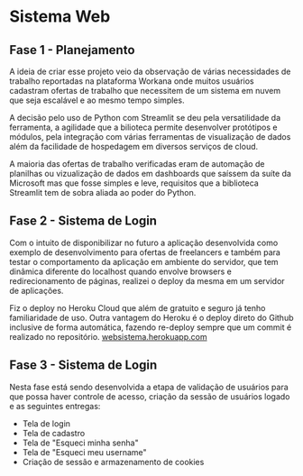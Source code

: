 # Sistema Web

## Fase 1 - Planejamento

A ideia de criar esse projeto veio da observação de várias necessidades de trabalho reportadas na plataforma Workana onde muitos usuários cadastram ofertas de trabalho que necessitem de um sistema em nuvem que seja escalável e ao mesmo tempo simples.

A decisão pelo uso de Python com Streamlit se deu pela versatilidade da ferramenta, a agilidade que a bilioteca permite desenvolver protótipos e módulos, pela integração com várias ferramentas de visualização de dados além da facilidade de hospedagem em diversos serviços de cloud.

A maioria das ofertas de trabalho verificadas eram de automação de planilhas ou vizualização de dados em dashboards que saíssem da suíte da Microsoft mas que fosse simples e leve, requisitos que a biblioteca Streamlit tem de sobra aliada ao poder do Python.

## Fase 2 - Sistema de Login

Com o intuito de disponibilizar no futuro a aplicação desenvolvida como exemplo de desenvolvimento para ofertas de freelancers e também para testar o comportamento da aplicação em ambiente do servidor, que tem dinâmica diferente do localhost quando envolve browsers e redirecionamento de páginas, realizei o deploy da mesma em um servidor de aplicações.

Fiz o deploy no Heroku Cloud que além de gratuito e seguro já tenho familiaridade de uso. Outra vantagem do Heroku é o deploy direto do Github inclusive de forma automática, fazendo re-deploy sempre que um commit é realizado no repositório.
[websistema.herokuapp.com](https://websistema.herokuapp.com/)

## Fase 3 - Sistema de Login

Nesta fase está sendo desenvolvida a etapa de validação de usuários para que possa haver controle de acesso, criação da sessão de usuários logado e as seguintes entregas:

- Tela de login
- Tela de cadastro
- Tela de "Esqueci minha senha"
- Tela de "Esqueci meu username"
- Criação de sessão e armazenamento de cookies

